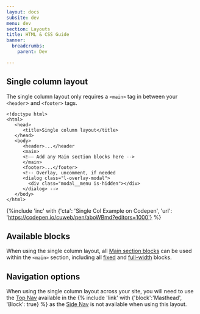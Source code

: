 ```yaml
---
layout: docs
subsite: dev
menu: dev
section: Layouts
title: HTML & CSS Guide
banner:
  breadcrumbs:
    parent: Dev

---
```

## Single column layout

The single column layout only requires a `<main>` tag in between your `<header`> and `<footer>` tags.

```haml
<!doctype html>
<html>
   <head>
      <title>Single column layout</title>
   </head>
   <body>
      <header>...</header
      <main>
      <!–– Add any Main section blocks here -->
      </main>
      <footer>...</footer>
      <!-- Overlay, uncomment, if needed 
      <dialog class="l-overlay-modal">
        <div class="modal__menu is-hidden"></div>
      </dialog> -->
   </body>
</html>
```

{%include 'inc' with {'cta': 'Single Col Example on Codepen', 'url': 'https://codepen.io/cuweb/pen/aboWBmd?editors=1000'} %}

## Available blocks

When using the single column layout, all [Main section blocks](#) can be used within the `<main>` section, including all [fixed](#) and [full-width](#) blocks.

## Navigation options

When using the single column layout across your site, you will need to use the [Top Nav]({{site.url}}/dev/layouts/navigation/#top-nav) available in the {% include 'link' with {'block':'Masthead', 'Block': true} %} as the [Side Nav]({{site.url}}/dev/layouts/navigation/#side-nav) is not available when using this layout.



